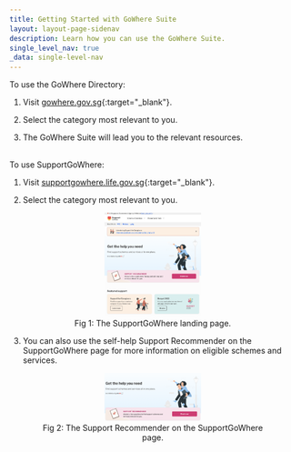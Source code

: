 ```yaml
---
title: Getting Started with GoWhere Suite
layout: layout-page-sidenav
description: Learn how you can use the GoWhere Suite.
single_level_nav: true
_data: single-level-nav
---
```


To use the GoWhere Directory:

1. Visit [gowhere.gov.sg](https://www.gowhere.gov.sg){:target="_blank"}.

2. Select the category most relevant to you.

3. The GoWhere Suite will lead you to the relevant resources.


<br/>
To use SupportGoWhere:

1. Visit [supportgowhere.life.gov.sg](https://supportgowhere.life.gov.sg){:target="_blank"}.

2. Select the category most relevant to you.

  <figure style="text-align: center">
    <img
      src="/assets/img/GoWhere-SupportGoWhere.png" width="40%" height="40%"
    />
	    <figcaption>Fig 1: The SupportGoWhere landing page.</figcaption>
  </figure>

3. You can also use the self-help Support Recommender on the SupportGoWhere page for more information on eligible schemes and services.

  <figure style="text-align: center">
    <img
      src="/assets/img/GoWhere-Support-Recommender.png" width="40%" height="40%"
    />
	    <figcaption>Fig 2: The Support Recommender on the SupportGoWhere page.</figcaption>
  </figure>

